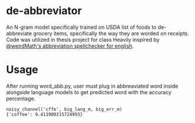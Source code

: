 # de-abbreviator
An N-gram model specifically trained on USDA list of foods to de-abbreviate grocery items, specifically the way they are worded on receipts. Code was utilized in thesis project for class  Heavily inspired by [@weirdMath's abbreviation spellchecker for english](#https://github.com/avidale/weirdMath/blob/master/nlp/abbreviation_spellchecker_english.ipynb). 

# Usage
After running word_abb.py, user must plug in abbreaviated word inside alongside language models to get predicted word with the accuracy percentage. 
````
noisy_channel('cffe', big_lang_m, big_err_m)
{'coffee': 9.411900215724993}
````

